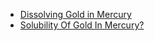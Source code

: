 - [Dissolving Gold in Mercury](https://youtu.be/yAGYGGmUmUw)
- [Solubility Of Gold In Mercury?](https://youtu.be/0h44IJSDJEs)
